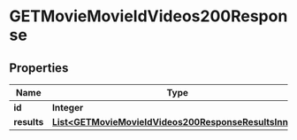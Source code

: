 

# GETMovieMovieIdVideos200Response


## Properties

| Name | Type | Description | Notes |
|------------ | ------------- | ------------- | -------------|
|**id** | **Integer** |  |  [optional] |
|**results** | [**List&lt;GETMovieMovieIdVideos200ResponseResultsInner&gt;**](GETMovieMovieIdVideos200ResponseResultsInner.md) |  |  [optional] |



